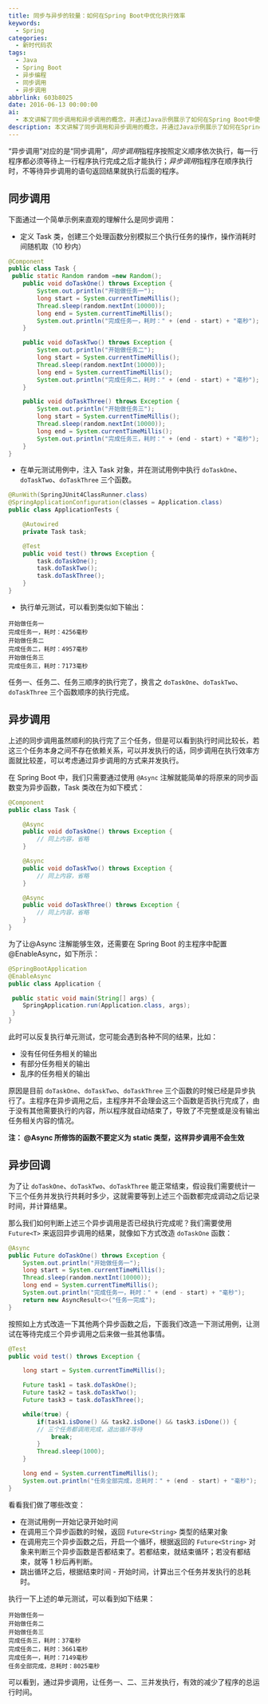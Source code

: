 ```yaml
---
title: 同步与异步的较量：如何在Spring Boot中优化执行效率
keywords:
  - Spring
categories:
  - 新时代码农
tags:
  - Java
  - Spring Boot
  - 异步编程
  - 同步调用
  - 异步调用
abbrlink: 603b8025
date: 2016-06-13 00:00:00
ai:
  - 本文讲解了同步调用和异步调用的概念，并通过Java示例展示了如何在Spring Boot中使用@Async注解将方法转换为异步调用。同时介绍了使用Future类等待多个异步任务完成并计算总耗时的方法，实现了并发执行以提高程序效率。
description: 本文讲解了同步调用和异步调用的概念，并通过Java示例展示了如何在Spring Boot中使用@Async注解将方法转换为异步调用。同时介绍了使用Future类等待多个异步任务完成并计算总耗时的方法，实现了并发执行以提高程序效率。
---
```


“异步调用”对应的是“同步调用”，*同步调用*指程序按照定义顺序依次执行，每一行程序都必须等待上一行程序执行完成之后才能执行；*异步调用*指程序在顺序执行时，不等待异步调用的语句返回结果就执行后面的程序。

## 同步调用

下面通过一个简单示例来直观的理解什么是同步调用：

- 定义 Task 类，创建三个处理函数分别模拟三个执行任务的操作，操作消耗时间随机取（10 秒内）

```java
@Component
public class Task {
 public static Random random =new Random();
    public void doTaskOne() throws Exception {
        System.out.println("开始做任务一");
        long start = System.currentTimeMillis();
        Thread.sleep(random.nextInt(10000));
        long end = System.currentTimeMillis();
        System.out.println("完成任务一，耗时：" + (end - start) + "毫秒");
    }

    public void doTaskTwo() throws Exception {
        System.out.println("开始做任务二");
        long start = System.currentTimeMillis();
        Thread.sleep(random.nextInt(10000));
        long end = System.currentTimeMillis();
        System.out.println("完成任务二，耗时：" + (end - start) + "毫秒");
    }

    public void doTaskThree() throws Exception {
        System.out.println("开始做任务三");
        long start = System.currentTimeMillis();
        Thread.sleep(random.nextInt(10000));
        long end = System.currentTimeMillis();
        System.out.println("完成任务三，耗时：" + (end - start) + "毫秒");
    }
}
```

- 在单元测试用例中，注入 Task 对象，并在测试用例中执行 `doTaskOne`、`doTaskTwo`、`doTaskThree` 三个函数。

```java
@RunWith(SpringJUnit4ClassRunner.class)
@SpringApplicationConfiguration(classes = Application.class)
public class ApplicationTests {

    @Autowired
    private Task task;

    @Test
    public void test() throws Exception {
        task.doTaskOne();
        task.doTaskTwo();
        task.doTaskThree();
    }
}
```

- 执行单元测试，可以看到类似如下输出：

```
开始做任务一
完成任务一，耗时：4256毫秒
开始做任务二
完成任务二，耗时：4957毫秒
开始做任务三
完成任务三，耗时：7173毫秒

```

任务一、任务二、任务三顺序的执行完了，换言之 `doTaskOne`、`doTaskTwo`、`doTaskThree` 三个函数顺序的执行完成。

## 异步调用

上述的同步调用虽然顺利的执行完了三个任务，但是可以看到执行时间比较长，若这三个任务本身之间不存在依赖关系，可以并发执行的话，同步调用在执行效率方面就比较差，可以考虑通过异步调用的方式来并发执行。

在 Spring Boot 中，我们只需要通过使用 `@Async` 注解就能简单的将原来的同步函数变为异步函数，Task 类改在为如下模式：

```java
@Component
public class Task {

    @Async
    public void doTaskOne() throws Exception {
        // 同上内容，省略
    }

    @Async
    public void doTaskTwo() throws Exception {
        // 同上内容，省略
    }

    @Async
    public void doTaskThree() throws Exception {
        // 同上内容，省略
    }
}
```

为了让@Async 注解能够生效，还需要在 Spring Boot 的主程序中配置@EnableAsync，如下所示：

```java
@SpringBootApplication
@EnableAsync
public class Application {

 public static void main(String[] args) {
    SpringApplication.run(Application.class, args);
 }
}
```

此时可以反复执行单元测试，您可能会遇到各种不同的结果，比如：

- 没有任何任务相关的输出
- 有部分任务相关的输出
- 乱序的任务相关的输出

原因是目前 `doTaskOne`、`doTaskTwo`、`doTaskThree` 三个函数的时候已经是异步执行了。主程序在异步调用之后，主程序并不会理会这三个函数是否执行完成了，由于没有其他需要执行的内容，所以程序就自动结束了，导致了不完整或是没有输出任务相关内容的情况。

**注： @Async 所修饰的函数不要定义为 static 类型，这样异步调用不会生效**

## 异步回调

为了让 `doTaskOne`、`doTaskTwo`、`doTaskThree` 能正常结束，假设我们需要统计一下三个任务并发执行共耗时多少，这就需要等到上述三个函数都完成调动之后记录时间，并计算结果。

那么我们如何判断上述三个异步调用是否已经执行完成呢？我们需要使用 `Future<T>` 来返回异步调用的结果，就像如下方式改造 `doTaskOne` 函数：

```java
@Async
public Future doTaskOne() throws Exception {
    System.out.println("开始做任务一");
    long start = System.currentTimeMillis();
    Thread.sleep(random.nextInt(10000));
    long end = System.currentTimeMillis();
    System.out.println("完成任务一，耗时：" + (end - start) + "毫秒");
    return new AsyncResult<>("任务一完成");
}
```

按照如上方式改造一下其他两个异步函数之后，下面我们改造一下测试用例，让测试在等待完成三个异步调用之后来做一些其他事情。

```java
@Test
public void test() throws Exception {

    long start = System.currentTimeMillis();

    Future task1 = task.doTaskOne();
    Future task2 = task.doTaskTwo();
    Future task3 = task.doTaskThree();

    while(true) {
        if(task1.isDone() && task2.isDone() && task3.isDone()) {
        // 三个任务都调用完成，退出循环等待
            break;
        }
        Thread.sleep(1000);
    }

    long end = System.currentTimeMillis();
    System.out.println("任务全部完成，总耗时：" + (end - start) + "毫秒");
}
```

看看我们做了哪些改变：

- 在测试用例一开始记录开始时间
- 在调用三个异步函数的时候，返回 `Future<String>` 类型的结果对象
- 在调用完三个异步函数之后，开启一个循环，根据返回的 `Future<String>` 对象来判断三个异步函数是否都结束了。若都结束，就结束循环；若没有都结束，就等 1 秒后再判断。
- 跳出循环之后，根据结束时间 - 开始时间，计算出三个任务并发执行的总耗时。

执行一下上述的单元测试，可以看到如下结果：

```
开始做任务一
开始做任务二
开始做任务三
完成任务三，耗时：37毫秒
完成任务二，耗时：3661毫秒
完成任务一，耗时：7149毫秒
任务全部完成，总耗时：8025毫秒
```

可以看到，通过异步调用，让任务一、二、三并发执行，有效的减少了程序的总运行时间。
